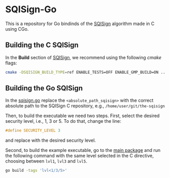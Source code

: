 # SQISign-Go

This is a repository for Go bindinds of the [SQISign](https://github.com/SQISign/the-sqisign) algorithm made in C using CGo.

## Building the C SQISign
In the **Build** section of [SQISign](https://github.com/SQISign/the-sqisign/blob/main/README.md), we recommend using the following *cmake* flags:  
```bash
cmake -DSQISIGN_BUILD_TYPE=ref ENABLE_TESTS=OFF ENABLE_GMP_BUILD=ON ..
```

## Building the Go SQISign
In the [sqisign.go](src/sqisign/sqisign.go) replace the `<absolute_path_sqisign>` with the correct absolute path to the SQISign C repository, e.g., `/home/user/git/the-sqisign`  

Then, to build the executable we need two steps.
First, select the desired security level, i.e., 1, 3 or 5. To do that, change the line:
```C
#define SECURITY_LEVEL 3
```
and replace with the desired security level.

Second, to build the example executable, go to the [main package](src/main) and run the following command with the same level selected in the C directive, choosing between `lvl1`, `lvl3` and `lvl5`.
```bash
go build -tags 'lvl<1/3/5>'
```
